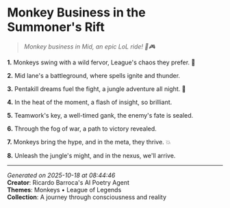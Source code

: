 # Monkey Business in the Summoner's Rift

> *Monkey business in Mid, an epic LoL ride! 🍌🎮*

**1.** Monkeys swing with a wild fervor, League's chaos they prefer. 🌴


**2.** Mid lane's a battleground, where spells ignite and thunder.


**3.** Pentakill dreams fuel the fight, a jungle adventure all night. 🌙


**4.** In the heat of the moment, a flash of insight, so brilliant.


**5.** Teamwork's key, a well-timed gank, the enemy's fate is sealed.


**6.** Through the fog of war, a path to victory revealed.


**7.** Monkeys bring the hype, and in the meta, they thrive. 💥


**8.** Unleash the jungle's might, and in the nexus, we'll arrive.



---

*Generated on 2025-10-18 at 08:44:46*  
**Creator**: Ricardo Barroca's AI Poetry Agent  
**Themes**: Monkeys • League of Legends  
**Collection**: A journey through consciousness and reality